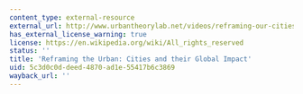 ```yaml
---
content_type: external-resource
external_url: http://www.urbantheorylab.net/videos/reframing-our-cities-and-their-global-impact/
has_external_license_warning: true
license: https://en.wikipedia.org/wiki/All_rights_reserved
status: ''
title: 'Reframing the Urban: Cities and their Global Impact'
uid: 5c3d0c0d-deed-4870-ad1e-55417b6c3869
wayback_url: ''
---
```

